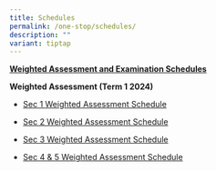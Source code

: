 ```yaml
---
title: Schedules
permalink: /one-stop/schedules/
description: ""
variant: tiptap
---
```

<p><strong><u>Weighted Assessment and Examination Schedules</u></strong> 
<br>
</p>
<p><strong>Weighted Assessment (Term 1 2024)</strong>
</p>
<ul data-tight="true" class="tight">
<li>
<p><a href="/files/One Stop/WA1__2024__Student_Schedule__Sec_1_.pdf" rel="noopener noreferrer nofollow" target="_blank">Sec 1 Weighted Assessment Schedule</a>
</p>
</li>
<li>
<p><a href="/files/One Stop/WA1__2024__Student_Schedule__Sec_2_.pdf" rel="noopener noreferrer nofollow" target="_blank">Sec 2 Weighted Assessment Schedule</a>
</p>
</li>
<li>
<p><a href="/files/One%20Stop/Schedule/eoy%202023%20student%20schedule%20(sec%203).pdf" rel="noopener noreferrer nofollow" target="_blank">Sec 3 </a>
<a href="/files/One Stop/WA1__2024__Student_Schedule__Sec_3_.pdf" rel="noopener noreferrer nofollow" target="_blank">Weighted Assessment Schedule</a>
</p>
</li>
<li>
<p><a href="/files/One Stop/WA1_2024__Student_Schedule__Sec_4n5__.pdf" rel="noopener noreferrer nofollow" target="_blank">Sec 4 &amp; 5 Weighted Assessment Schedule</a>
</p>
</li>
</ul>
<p></p>